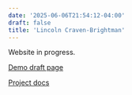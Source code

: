 ```yaml
---
date: '2025-06-06T21:54:12-04:00'
draft: false
title: 'Lincoln Craven-Brightman'
---
```


Website in progress.

[Demo draft page](/demo_draft_page/)

[Project docs](/project_docs/)
